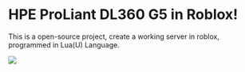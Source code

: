 # HPE ProLiant DL360 G5 in Roblox!
This is a open-source project, create a working server in roblox, programmed in Lua(U) Language. 

<img src="https://media.discordapp.net/attachments/690554805537734688/1216491785795276810/IMG_2398.jpg?ex=66009543&is=65ee2043&hm=e7501f77cd103c2f6c2e69798a16b1896ba61ec88ef6ea549ab333549ff7cf6b"/>
